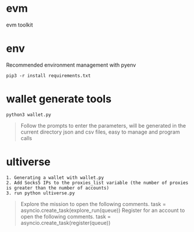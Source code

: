 # evm
evm toolkit  

# env
Recommended environment management with pyenv
```
pip3 -r install requirements.txt
```

# wallet generate tools
```
python3 wallet.py
```
> Follow the prompts to enter the parameters, will be generated in the current directory json and csv files, easy to manage and program calls

# ultiverse
```
1. Generating a wallet with wallet.py
2. Add Socks5 IPs to the proxies_list variable (the number of proxies is greater than the number of accounts)
3. run python ultiverse.py
```
> Explore the mission to open the following comments.
> task = asyncio.create_task(explore_run(queue))
> Register for an account to open the following comments.
> task = asyncio.create_task(register(queue))